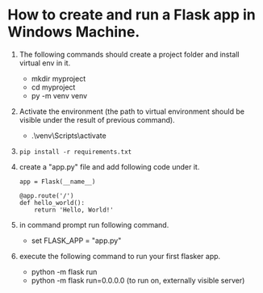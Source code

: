 ﻿# How to create and run a Flask app in Windows Machine.
1. The following commands should create a project folder and install virtual env in it.

    - mkdir myproject
    - cd myproject
    - py -m venv venv
2. Activate the environment (the path to virtual environment should be visible under the result of previous command).
    - .\venv\Scripts\activate
3. `pip install -r requirements.txt`
4. create a "app.py" file and add following code under it.
    ``` from flask import Flask
    app = Flask(__name__)

    @app.route('/')
    def hello_world():
        return 'Hello, World!' 
4. in command prompt run following command.
    - set FLASK_APP = "app.py"
5. execute the following command to run your first flasker app.
    - python -m flask run 
    - python -m flask run=0.0.0.0 (to run on, externally visible server)
